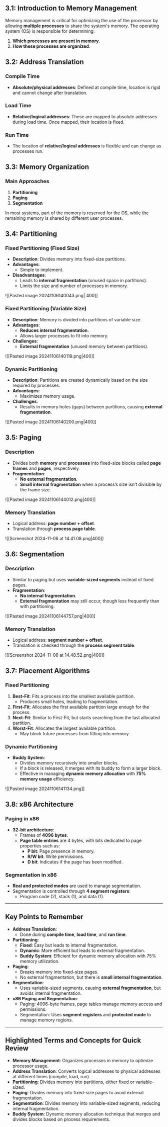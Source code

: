 ## 3.1: Introduction to Memory Management

Memory management is critical for optimizing the use of the processor by allowing **multiple processes** to share the system's memory. The operating system (OS) is responsible for determining:

1. **Which processes are present in memory**.
2. **How these processes are organized**.

## 3.2: Address Translation

### Compile Time

- **Absolute/physical addresses**: Defined at compile time, location is rigid and cannot change after translation.

### Load Time

- **Relative/logical addresses**: These are mapped to absolute addresses during load time. Once mapped, their location is fixed.

### Run Time

- The location of **relative/logical addresses** is flexible and can change as processes run.

## 3.3: Memory Organization

### Main Approaches

1. **Partitioning**
2. **Paging**
3. **Segmentation**

In most systems, part of the memory is reserved for the OS, while the remaining memory is shared by different user processes.

## 3.4: Partitioning

### Fixed Partitioning (Fixed Size)

- **Description**: Divides memory into fixed-size partitions.
- **Advantages**:
  - Simple to implement.
- **Disadvantages**:
  - Leads to **internal fragmentation** (unused space in partitions).
  - Limits the size and number of processes in memory.

![[Pasted image 20241106140043.png| 400]]

### Fixed Partitioning (Variable Size)

- **Description**: Memory is divided into partitions of variable size.
- **Advantages**:
  - **Reduces internal fragmentation**.
  - Allows larger processes to fit into memory.
- **Challenges**:
  - **External fragmentation** (unused memory between partitions).

![[Pasted image 20241106140119.png|400]]

### Dynamic Partitioning

- **Description**: Partitions are created dynamically based on the size required by processes.
- **Advantages**:
  - Maximizes memory usage.
- **Challenges**:
  - Results in memory holes (gaps) between partitions, causing **external fragmentation**.

![[Pasted image 20241106140200.png|400]]

## 3.5: Paging

### Description

- Divides both **memory** and **processes** into fixed-size blocks called **page frames** and **pages**, respectively.
- **Fragmentation**:
  - **No external fragmentation**.
  - **Small internal fragmentation** when a process’s size isn’t divisible by the frame size.

![[Pasted image 20241106144012.png|400]]

### Memory Translation

- Logical address: **page number + offset**.
- Translation through **process page table**.

![[Screenshot 2024-11-06 at 14.41.08.png|400]]

## 3.6: Segmentation

### Description

- Similar to paging but uses **variable-sized segments** instead of fixed pages.
- **Fragmentation**:
  - **No internal fragmentation**.
  - **External fragmentation** may still occur, though less frequently than with partitioning.

![[Pasted image 20241106144757.png|400]]

### Memory Translation

- Logical address: **segment number + offset**.
- Translation is checked through the **process segment table**.

![[Screenshot 2024-11-06 at 14.48.52.png|400]]

## 3.7: Placement Algorithms

### Fixed Partitioning

1. **Best-Fit**: Fits a process into the smallest available partition.
   - Produces small holes, leading to fragmentation.
2. **First-Fit**: Allocates the first available partition large enough for the process.
3. **Next-Fit**: Similar to First-Fit, but starts searching from the last allocated partition.
4. **Worst-Fit**: Allocates the largest available partition.
   - May block future processes from fitting into memory.

### Dynamic Partitioning

- **Buddy System**:
  - Divides memory recursively into smaller blocks.
  - If a block is released, it merges with its buddy to form a larger block.
  - Effective in managing **dynamic memory allocation** with **75% memory usage** efficiency.

![[Pasted image 20241106141134.png]]

## 3.8: x86 Architecture

### Paging in x86

- **32-bit architecture**:
  - Frames of **4096 bytes**.
  - **Page table entries** are 4 bytes, with bits dedicated to page properties such as:
    - **P bit**: Page presence in memory.
    - **R/W bit**: Write permissions.
    - **D bit**: Indicates if the page has been modified.

### Segmentation in x86

- **Real and protected modes** are used to manage segmentation.
- Segmentation is controlled through **4 segment registers**:
  - Program code (2), stack (1), and data (1).

---

## Key Points to Remember

- **Address Translation**:
  - Done during **compile time**, **load time**, and **run time**.
- **Partitioning**:
  - **Fixed**: Easy but leads to internal fragmentation.
  - **Dynamic**: More efficient but leads to external fragmentation.
  - **Buddy System**: Efficient for dynamic memory allocation with 75% memory utilization.
- **Paging**:
  - Breaks memory into fixed-size pages.
  - No external fragmentation, but there is **small internal fragmentation**.
- **Segmentation**:
  - Uses variable-sized segments, causing **external fragmentation**, but avoids internal fragmentation.
- **x86 Paging and Segmentation**:
  - Paging: 4096-byte frames, page tables manage memory access and permissions.
  - Segmentation: Uses **segment registers** and **protected mode** to manage memory regions.

---

## Highlighted Terms and Concepts for Quick Review

- **Memory Management**: Organizes processes in memory to optimize processor usage.
- **Address Translation**: Converts logical addresses to physical addresses at different times (compile, load, run).
- **Partitioning**: Divides memory into partitions, either fixed or variable-sized.
- **Paging**: Divides memory into fixed-size pages to avoid external fragmentation.
- **Segmentation**: Divides memory into variable-sized segments, reducing internal fragmentation.
- **Buddy System**: Dynamic memory allocation technique that merges and divides blocks based on process requirements.

